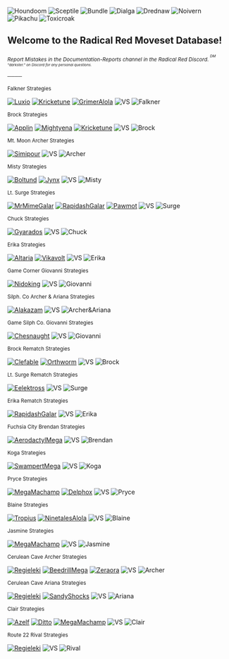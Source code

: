 ![Houndoom](https://i.ibb.co/G5VcKdJ/download.png) ![Sceptile](https://i.ibb.co/8dKTmfq/download-1.png) ![Bundle](https://i.ibb.co/XJtJ8xs/download.png) ![Dialga](https://i.ibb.co/dtgsyvv/dialga.png) ![Drednaw](https://i.ibb.co/0VRXbqw/drednaw.png) ![Noivern](https://i.ibb.co/hHyQd5B/noivern.png) ![Pikachu](https://i.ibb.co/Jt3TJ05/pikachu.png) ![Toxicroak](https://i.ibb.co/xMRT3T7/toxicroak.png)
## Welcome to the Radical Red Moveset Database!
<sup>_Report Mistakes in the Documentation-Reports channel in the Radical Red Discord._<sup>
<sup>_DM "darkster." on Discord for any personal questions._<sup>

<sup>────<sup>

<sup>Falkner Strategies<sup>

[![Luxio](https://i.ibb.co/XYYkSvk/luxio.png)](https://movesets.radicalred.net/79/) [![Kricketune](https://i.ibb.co/rMWWDns/kricketune.png)](https://movesets.radicalred.net/76/) [![GrimerAlola](https://i.ibb.co/9cfH9Lk/grimer-Alola.png)](https://movesets.radicalred.net/135/) ![VS](https://i.ibb.co/7QqRcy1/VS-Sprite.png) ![Falkner](https://i.ibb.co/hmgbhxg/falkner.png) 

<sup>Brock Strategies<sup>

[![Applin](https://i.ibb.co/yRSY23j/applin.png)](https://movesets.radicalred.net/125/) [![Mightyena](https://i.ibb.co/9HPByRh/mightyena.png)](https://movesets.radicalred.net/80/) [![Kricketune](https://i.ibb.co/rMWWDns/kricketune.png)](https://movesets.radicalred.net/76/) ![VS](https://i.ibb.co/7QqRcy1/VS-Sprite.png) ![Brock](https://i.ibb.co/k4Mw9cn/brock.png) 

<sup>Mt. Moon Archer Strategies<sup>

[![Simipour](https://i.ibb.co/k154QRB/simipour.png)](https://movesets.radicalred.net/81/) ![VS](https://i.ibb.co/7QqRcy1/VS-Sprite.png) ![Archer](https://i.ibb.co/68qjW9v/Archer.png) 

<sup>Misty Strategies<sup>

[![Boltund](https://i.ibb.co/Lv7tk2D/boltund.png)](https://movesets.radicalred.net/82/) [![Jynx](https://i.ibb.co/bQvx7HD/jynx.png)](https://movesets.radicalred.net/83/) ![VS](https://i.ibb.co/7QqRcy1/VS-Sprite.png) ![Misty](https://i.ibb.co/0FsGbRY/misty.png) 

<sup>Lt. Surge Strategies<sup>

[![MrMimeGalar](https://i.ibb.co/sbTCpSw/mr-Mime-Galar.png)](https://movesets.radicalred.net/143/) [![RapidashGalar](https://i.ibb.co/Sy1pPG0/rapidash-Galar.png)](https://movesets.radicalred.net/88/) [![Pawmot](https://i.ibb.co/ynW8ZwW/pawmot.png)](https://movesets.radicalred.net/87/) ![VS](https://i.ibb.co/7QqRcy1/VS-Sprite.png) ![Surge](https://i.ibb.co/s1Km4n9/surge.png)

<sup>Chuck Strategies<sup>

[![Gyarados](https://i.ibb.co/Dtz2N9Y/gyarados.png)](https://movesets.radicalred.net/132/) ![VS](https://i.ibb.co/7QqRcy1/VS-Sprite.png) ![Chuck](https://i.ibb.co/q0Gfqx3/Chuck.png)

<sup>Erika Strategies<sup>

[![Altaria](https://i.ibb.co/hs22S89/altaria.png)](https://movesets.radicalred.net/131/) [![Vikavolt](https://i.ibb.co/MSPS6Lc/vikavolt.png)](https://movesets.radicalred.net/119/) ![VS](https://i.ibb.co/7QqRcy1/VS-Sprite.png) ![Erika](https://i.ibb.co/jLbNQ3d/Erika.png)

<sup>Game Corner Giovanni Strategies<sup>

[![Nidoking](https://i.ibb.co/Q6wmbLv/nidoking.png)](https://movesets.radicalred.net/120/) ![VS](https://i.ibb.co/7QqRcy1/VS-Sprite.png) ![Giovanni](https://i.ibb.co/3cJ1p37/Giovanni.png)

<sup>Silph. Co Archer & Ariana Strategies<sup>

[![Alakazam](https://i.ibb.co/f8Gm072/alakazam.png)](https://movesets.radicalred.net/121/) ![VS](https://i.ibb.co/7QqRcy1/VS-Sprite.png) ![Archer&Ariana](https://i.ibb.co/XW86qqP/Archer-Ariana.png)

<sup>Game Silph Co. Giovanni Strategies<sup>

[![Chesnaught](https://i.ibb.co/bmVhbB9/chesnaught.png)](https://movesets.radicalred.net/134/) ![VS](https://i.ibb.co/7QqRcy1/VS-Sprite.png) ![Giovanni](https://i.ibb.co/3cJ1p37/Giovanni.png)

<sup>Brock Rematch Strategies<sup>

[![Clefable](https://i.ibb.co/rwcYNm6/clefable.png)](https://movesets.radicalred.net/146/) [![Orthworm](https://i.ibb.co/0QqWBDW/orthworm.png)](https://movesets.radicalred.net/117/) ![VS](https://i.ibb.co/7QqRcy1/VS-Sprite.png) ![Brock](https://i.ibb.co/k4Mw9cn/brock.png)

<sup>Lt. Surge Rematch Strategies<sup>

[![Eelektross](https://i.ibb.co/TR7F4MP/eelektross.png)](https://movesets.radicalred.net/142/) ![VS](https://i.ibb.co/7QqRcy1/VS-Sprite.png) ![Surge](https://i.ibb.co/s1Km4n9/surge.png) 

<sup>Erika Rematch Strategies<sup>

[![RapidashGalar](https://i.ibb.co/Sy1pPG0/rapidash-Galar.png)](https://movesets.radicalred.net/88/) ![VS](https://i.ibb.co/7QqRcy1/VS-Sprite.png) ![Erika](https://i.ibb.co/jLbNQ3d/Erika.png) 

<sup>Fuchsia City Brendan Strategies<sup>

[![AerodactylMega](https://i.ibb.co/mbjMpSp/aerodactyl-Mega.png)](https://movesets.radicalred.net/150/) ![VS](https://i.ibb.co/7QqRcy1/VS-Sprite.png) ![Brendan](https://i.ibb.co/ynWNDD1/Brendan.png) 

<sup>Koga Strategies<sup>

[![SwampertMega](https://i.ibb.co/VCyc9wf/swampert.png)](https://movesets.radicalred.net/101/) ![VS](https://i.ibb.co/7QqRcy1/VS-Sprite.png) ![Koga](https://i.ibb.co/ZY80b49/Koga.png) 

<sup>Pryce Strategies<sup>

[![MegaMachamp](https://i.ibb.co/qCKpMWk/machamp-Mega.png)](https://movesets.radicalred.net/127/) [![Delphox](https://i.ibb.co/MgYXDK7/delphox.png)](https://movesets.radicalred.net/128/) ![VS](https://i.ibb.co/7QqRcy1/VS-Sprite.png) ![Pryce](https://i.ibb.co/FmyqrnB/Pryce.png)

<sup>Blaine Strategies<sup>

[![Tropius](https://i.ibb.co/4TZ8tcb/tropius.png)](https://movesets.radicalred.net/123/) [![NinetalesAlola](https://i.ibb.co/fpXCRXd/download.png)](https://movesets.radicalred.net/109/) ![VS](https://i.ibb.co/7QqRcy1/VS-Sprite.png) ![Blaine](https://i.ibb.co/RSYC7hT/kPRMw78.png)

<sup>Jasmine Strategies<sup>

[![MegaMachamp](https://i.ibb.co/qCKpMWk/machamp-Mega.png)](https://movesets.radicalred.net/127/) ![VS](https://i.ibb.co/7QqRcy1/VS-Sprite.png) ![Jasmine](https://i.ibb.co/6y47XM7/Jasmine.png)

<sup>Cerulean Cave Archer Strategies<sup>

[![Regieleki](https://i.ibb.co/5RJPBkd/regieleki.webp)](https://movesets.radicalred.net/111/) [![BeedrillMega](https://i.ibb.co/jbPFWTC/beedrill-Mega.webp)](https://movesets.radicalred.net/98/) [![Zeraora](https://i.ibb.co/NNQf7q7/zeraora.png)](https://movesets.radicalred.net/122/) ![VS](https://i.ibb.co/7QqRcy1/VS-Sprite.png) ![Archer](https://i.ibb.co/68qjW9v/Archer.png)

<sup>Cerulean Cave Ariana Strategies<sup>

[![Regieleki](https://i.ibb.co/5RJPBkd/regieleki.webp)](https://movesets.radicalred.net/111/) [![SandyShocks](https://i.ibb.co/DGbshy4/sandy-Shocks.png)](https://movesets.radicalred.net/114/) ![VS](https://i.ibb.co/7QqRcy1/VS-Sprite.png) ![Ariana](https://i.ibb.co/TYnjzxH/Ariana.png)

<sup>Clair Strategies<sup>

[![Azelf](https://i.ibb.co/xz0Dkyg/azelf.png)](https://movesets.radicalred.net/141/) [![Ditto](https://i.ibb.co/SfZxd0h/ditto.png)](https://movesets.radicalred.net/144/) [![MegaMachamp](https://i.ibb.co/qCKpMWk/machamp-Mega.png)](https://movesets.radicalred.net/127/) ![VS](https://i.ibb.co/7QqRcy1/VS-Sprite.png) ![Clair](https://i.ibb.co/19W3CWg/clair.png)

<sup>Route 22 Rival Strategies<sup>

[![Regieleki](https://i.ibb.co/5RJPBkd/regieleki.webp)](https://movesets.radicalred.net/111/) ![VS](https://i.ibb.co/7QqRcy1/VS-Sprite.png) ![Rival](https://i.ibb.co/dpc4C7t/Rival.png)

